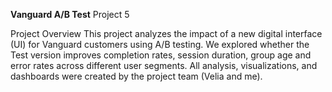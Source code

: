 **Vanguard A/B Test**
Project 5 


Project Overview
This project analyzes the impact of a new digital interface (UI) for Vanguard customers using A/B testing.
We explored whether the Test version improves completion rates, session duration, group age and error rates across different user segments.
All analysis, visualizations, and dashboards were created by the project team (Velia and me).
